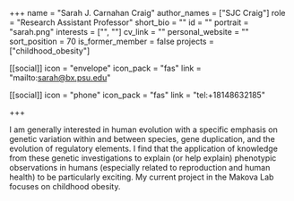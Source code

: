 +++
name = "Sarah J. Carnahan Craig"
author_names = ["SJC Craig"]
role = "Research Assistant Professor"
short_bio = ""
id = ""
portrait = "sarah.png"
interests = ["", ""]
cv_link = ""
personal_website = ""
sort_position = 70
is_former_member = false
projects = ["childhood_obesity"]

[[social]]
    icon = "envelope"
    icon_pack = "fas"
    link = "mailto:sarah@bx.psu.edu"

[[social]]
    icon = "phone"
    icon_pack = "fas"
    link = "tel:+18148632185"

+++

I am generally interested in human evolution with a specific emphasis
on genetic variation within and between species, gene duplication,
and the evolution of regulatory elements.  I find that the application
of knowledge from these genetic investigations to explain (or help
explain) phenotypic observations in humans (especially related to
reproduction and human health) to be particularly exciting.  My
current project in the Makova Lab focuses on childhood obesity.
